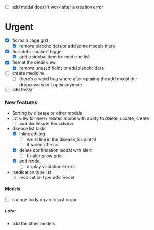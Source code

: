 - [ ] add modal doesn't work after a creation error


# Urgent
- [x] fix main page grid
	- [x] remove placeholders or add some models there
- [x] fix sidebar make it bigger 
	- [x]  add a sidebar item for medicine list
- [x] format the detail view
	- [x] remove unused fields or add placeholders
- [ ] create medicine
	- [ ] there's a weird bug where after opening the add modal the dropdown won't open anymore
- [ ] add tests?
      
### New features
- Sorting by disease or other models
- list view for every related model with ability to delete, update, create
	- add the links in the sidebar
- disease list tasks
	 - [x]  inline editing
		 - [ ] weird line in the disease_form.html
		 - [ ] it widens the col
	 - [x] delete confirmation modal with alert
		 - [ ] fix alerts(low prio)
	 - [x] add modal
		 - [ ] display validation errors
- medication type list
	- [ ]  medication type add modal

#### Models
- [ ] change body organ to just organ
##### Later
* add the other models 